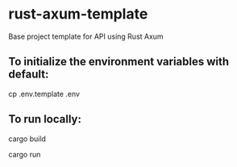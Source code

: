 # rust-axum-template

Base project template for API using Rust Axum

## To initialize the environment variables with default:

cp .env.template .env

## To run locally:

cargo build

cargo run
